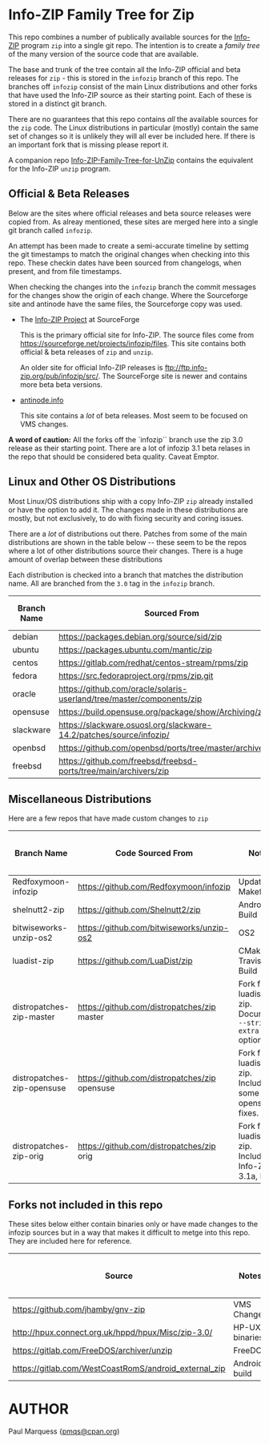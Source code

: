 # Info-ZIP Family Tree for Zip

This repo combines a number of publically available sources for the [Info-ZIP](https://infozip.sourceforge.net/) program `zip` into a single git repo.
The intention is to create a *family tree* of the many version of the source code that are available.

The base and trunk of the tree contain all the Info-ZIP official and beta releases for `zip` - this is stored in the `infozip` branch of this repo. The branches off `infozip` consist of the main Linux distributions and other forks that have used the Info-ZIP source as their starting point. Each of these is stored in a distinct git branch.


There are no guarantees that this repo contains *all* the available sources for the `zip` code. The Linux distributions in particular (mostly) contain  the same set of changes so it is unlikely they will all ever be included here. If there is an important fork that is missing please report it.

A companion repo  [Info-ZIP-Family-Tree-for-UnZip](https://github.com/pmqs/Info-ZIP-Family-Tree-for-UnZip) contains the equivalent for the Info-ZIP `unzip` program.


## Official & Beta Releases

Below are the sites where official releases and beta source releases were copied from. As alreay mentioned, these sites are merged here into a single git branch called `infozip`.

An attempt has been made to create a semi-accurate timeline by settimg the git timestamps to match the original changes when checking  into this repo. These checkin dates have been sourced from changelogs, when present, and from file timestamps.

When checking the changes into the `infozip` branch the commit messages for the changes  show the origin of each change. Where the Sourceforge site and antinode have the same  files, the Sourceforge copy was used.

* The [Info-ZIP Project](https://sourceforge.net/projects/infozip/) at SourceForge

  This is the primary official site for Info-ZIP. The source files come from https://sourceforge.net/projects/infozip/files. This site contains both official & beta releases of `zip` and `unzip`.

  An older site for official Info-ZIP releases is ftp://ftp.info-zip.org/pub/infozip/src/. The SourceForge site is newer and contains more beta beta versions.


* [antinode.info](http://antinode.info/ftp/info-zip/)

  This site contains a *lot* of beta releases. Most seem to be focused on VMS changes.

**A word of caution:** All the forks off the `infozip`` branch use the zip 3.0 release as their starting point. There are a lot of infozip 3.1 beta relases in the repo that should be considered beta quality. Caveat Emptor.

## Linux and Other OS Distributions

Most Linux/OS distributions ship with a copy Info-ZIP `zip` already installed or have the option to add it. The changes made in these distributions are mostly, but not exclusively, to do with  fixing security and coring issues.


There are a *lot* of distributions out there. Patches from some of the main distributions are shown in the table below -- these seem to be the repos where a lot of other distributions source their changes. There is a huge amount of overlap between these distributions

Each distribution is checked into a branch that matches the distribution name. All are branched from the `3.0` tag in the  `infozip` branch.


| Branch Name | Sourced From | Branched From Infozip |
|---|---|---|
| debian | https://packages.debian.org/source/sid/zip | 3.0 |
| ubuntu | https://packages.ubuntu.com/mantic/zip | 3.0 |
| centos | https://gitlab.com/redhat/centos-stream/rpms/zip | 3.0 |
| fedora | https://src.fedoraproject.org/rpms/zip.git | 3.0 |
| oracle | https://github.com/oracle/solaris-userland/tree/master/components/zip | 3.0 |
| opensuse | https://build.opensuse.org/package/show/Archiving/zip | 3.0 |
| slackware | https://slackware.osuosl.org/slackware-14.2/patches/source/infozip/ | 3.0 |
| openbsd |  https://github.com/openbsd/ports/tree/master/archivers/zip | 3.0 |
| freebsd | https://github.com/freebsd/freebsd-ports/tree/main/archivers/zip | 3.0 |

## Miscellaneous Distributions

Here  are a few repos that have made custom changes to `zip`

| Branch Name | Code Sourced From | Notes | Branched From Infozip Tag |
|---| --- | ---| ---|
| Redfoxymoon-infozip | https://github.com/Redfoxymoon/infozip | Updated Makefile | 3.0
| shelnutt2-zip | https://github.com/Shelnutt2/zip | Android Build | 3.0
| bitwiseworks-unzip-os2 | https://github.com/bitwiseworks/unzip-os2 | OS2 | 3.0
| luadist-zip | https://github.com/LuaDist/zip | CMake & Travis Build| 3.0|
| distropatches-zip-master | https://github.com/distropatches/zip master| Fork from luadist-zip. Documents `--strip-extra` option | 3.0
| distropatches-zip-opensuse | https://github.com/distropatches/zip opensuse |Fork from luadist-zip. Include some opensuse fixes. | 3.0
| distropatches-zip-orig | https://github.com/distropatches/zip orig | Fork from luadist-zip. Includes Info-ZIP 3.1a, b & c.| 3.0



## Forks not included in this repo

These sites below either contain binaries only or have made changes to the infozip sources but in a way that makes it difficult to metge into this repo. They are included here for reference.

| Source | Notes | Branched From Infozip Tag |
| --- | ---| ---|
| https://github.com/jhamby/gnv-zip | VMS Changes | 3.0
| http://hpux.connect.org.uk/hppd/hpux/Misc/zip-3.0/ | HP-UX binaries | 3.0
| https://gitlab.com/FreeDOS/archiver/unzip | FreeDOS | 3.0
| https://gitlab.com/WestCoastRomS/android_external_zip | Android build | 3.0


# AUTHOR

Paul Marquess {pmqs@cpan.org)